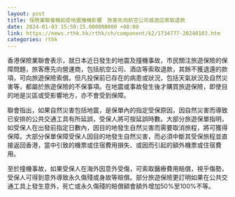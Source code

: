 ```yaml
---
layout: post
title: 保險業聯會稱如受地震撞機影響　旅客先向航空公司或酒店索取退款
date: 2024-01-03 15:50:15.000000000 +08:00
link: https://news.rthk.hk/rthk/ch/component/k2/1734777-20240103.htm
categories: rthk
---
```


香港保險業聯會表示，就日本近日發生的地震及撞機事故，市民關注旅遊保險的保障問題，旅客應先向營運商，包括航空公司、酒店等索取退款，其餘不獲退還的款項，可向旅遊保險索償。但凡投保前已存在的病患或狀況，包括天氣狀況及自然災害等，都屬於旅遊保險的不保事項。在地震或事故發生後才購買旅遊保險，即使目的地是災區或受影響地方，亦不會受到保障。

聯會指出，如果自然災害包括地震，是保單內的指定受保原因，因自然災害而導致已安排的公共交通工具有所延誤，受保人將可按延誤時數。大部分旅遊保單指明，如受保人在出發前指定日數內，因目的地發生自然災害而需要取消旅程，將可獲得保障。大部分保單保障受保人因目的地發生自然災害，而必須中斷其受保旅程並直接返回香港，當中引致的機票或住宿費用損失、或因而引起的額外機票或住宿費用。

至於撞機事故，如果受保人在海外因意外受傷，可索取醫療費用賠償，視乎傷勢，受保人可得到意外導致永久傷殘或身故等賠償。部分旅遊保險更訂明如果在公共交通工具上發生意外，死亡或永久傷殘的賠償額會額外增加50%至100%不等。
